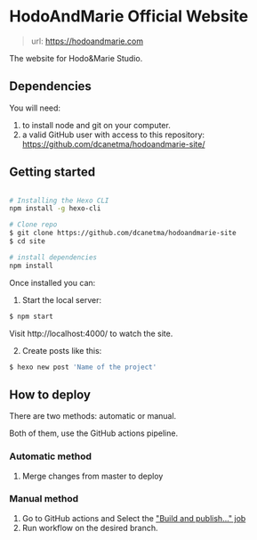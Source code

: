 # HodoAndMarie Official Website

> url: https://hodoandmarie.com

The website for Hodo&Marie Studio.

## Dependencies

You will need:

1. to install node and git on your computer.
2. a valid GitHub user with access to this repository: https://github.com/dcanetma/hodoandmarie-site/

## Getting started

```bash

# Installing the Hexo CLI
npm install -g hexo-cli

# Clone repo
$ git clone https://github.com/dcanetma/hodoandmarie-site
$ cd site

# install dependencies
npm install
```

Once installed you can:

1. Start the local server:

```bash
$ npm start
```

Visit http://localhost:4000/ to watch the site.

2. Create posts like this:

```bash
$ hexo new post 'Name of the project'
```

## How to deploy

There are two methods: automatic or manual.

Both of them, use the GitHub actions pipeline.

### Automatic method

1. Merge changes from master to deploy

### Manual method

1. Go to GitHub actions and Select the ["Build and publish..." job](https://github.com/dcanetma/hodoandmarie-site/actions/workflows/cy.yml) 
2. Run workflow on the desired branch. 
